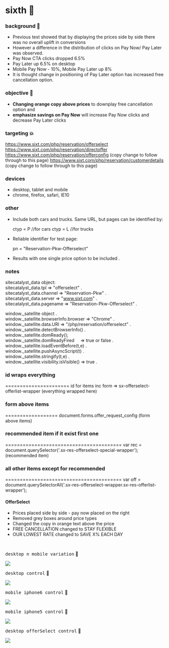 # sixth  :rocket:

### background  :bell:
- Previous test showed that by displaying the prices side by side there was no overall uplift in conversions
- However a difference in the distribution of clicks on Pay Now/ Pay Later was observed.
- Pay Now CTA clicks dropped 6.5%
- Pay Later up 6.5% on desktop
- Mobile Pay Now - 10%, Mobile Pay Later up 8%
- It is thought change in positioning of Pay Later option has increased free cancellation option.


### objective :book:
- __Changing orange copy above prices__ to downplay free cancellation option and
- __emphasize savings on Pay Now__ will increase Pay Now clicks and decrease Pay Later clicks

### targeting :boom:
https://www.sixt.com/php/reservation/offerselect
https://www.sixt.com/php/reservation/directoffer
https://www.sixt.com/php/reservation/offerconfig (copy change to follow through to this page)
https://www.sixt.com/php/reservation/customerdetails (copy change to follow through to this page)

### devices      
- desktop, tablet and mobile
- chrome, firefox, safari, IE10

### other     
- Include both cars and trucks. Same URL, but pages can be identified by:
					
	ctyp = P      //for cars
	ctyp = L      //for trucks

- Reliable identifier for test page:

	pn = "Reservation-Pkw-Offerselect"

- Results with one single price option to be included .          

### notes
sitecatalyst_data object:           
sitecatalyst_data.tpl => "offerselect" .       
sitecatalyst_data.channel => "Reservation-Pkw" .      
sitecatalyst_data.server => "www.sixt.com" .        
sitecatalyst_data.pagename => "Reservation-Pkw-Offerselect" .       

window._satellite object .     
window._satellite.browserInfo.browser => "Chrome" .      
window._satellite.data.URI => "/php/reservation/offerselect" .      
window._satellite.detectBrowserInfo() .     
window._satellite.domReady();       
window._satellite.domReadyFired     => true or false .     
window._satellite.loadEventBefore(t,e) .     
window._satellite.pushAsyncScript(t) .     
window._satellite.stringify(t,e) .      
window._satellite.visibility.isVisible() => true .      
 

### id wraps everything
======================
id for items inc form =>  sx-offerselect-offerlist-wrapper  (everything wrapped here)

### form above items
==================
document.forms.offer_request_config  (form above items)

### recommended item if it exist first one
========================================
var rec = document.querySelector('.sx-res-offerselect-special-wrapper');      (recommended item)

### all other items except for recommended
========================================
var off = document.querySelectorAll('.sx-res-offerselect-wrapper.sx-res-offerlist-wrapper');


#### OfferSelect

- Prices placed side by side - pay now placed on the right
- Removed grey boxes around price types
- Changed the copy in orange text above the price
-	FREE CANCELLATION changed to STAY FLEXIBLE
-	OUR LOWEST RATE changed to 	SAVE X% EACH DAY




<br/>

<kbd>desktop n mobile variation</kbd>  :rocket:          

![](/images/offerSelectVar1DesktopMobile.png)      

<kbd>desktop control</kbd>  :rocket:         

![](/images/desktop-control.png)      

<kbd>mobile iphone6 control</kbd>  :rocket:          

![](/images/iphone6-control.png)        

<kbd>mobile iphone5 control</kbd>  :rocket:          

![](/images/iphone5-control.png)        

<kbd>desktop offerSelect control</kbd>  :rocket:          

![](/images/offerSelectControlDesktop.png)      








